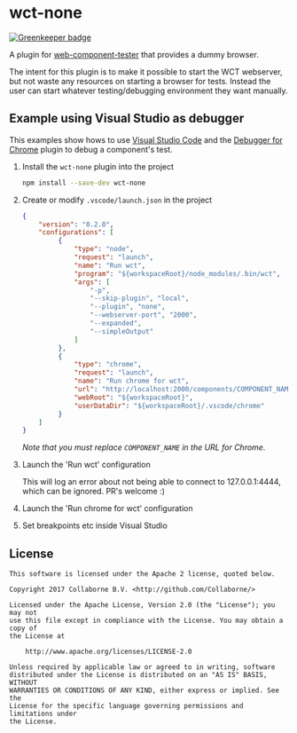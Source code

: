 # wct-none

[![Greenkeeper badge](https://badges.greenkeeper.io/Collaborne/wct-none.svg)](https://greenkeeper.io/)

A plugin for [web-component-tester](https://github.com/Polymer/web-component-tester) that provides a dummy browser.

The intent for this plugin is to make it possible to start the WCT webserver, but not waste any resources on starting a browser for tests. Instead the user can start whatever testing/debugging environment they want manually.

## Example using Visual Studio as debugger

This examples show hows to use [Visual Studio Code](https://code.visualstudio.com) and the [Debugger for Chrome](https://marketplace.visualstudio.com/items?itemName=msjsdiag.debugger-for-chrome) plugin to debug a component's test.

1. Install the `wct-none` plugin into the project

   ```sh
   npm install --save-dev wct-none
   ```

2. Create or modify `.vscode/launch.json` in the project

   ```json
   {
       "version": "0.2.0",
       "configurations": [
            {
                "type": "node",
                "request": "launch",
                "name": "Run wct",
                "program": "${workspaceRoot}/node_modules/.bin/wct",
                "args": [
                    "-p",
                    "--skip-plugin", "local",
                    "--plugin", "none",
                    "--webserver-port", "2000",
                    "--expanded",
                    "--simpleOutput"
                ]
            },
            {
                "type": "chrome",
                "request": "launch",
                "name": "Run chrome for wct",
                "url": "http://localhost:2000/components/COMPONENT_NAME/generated-index.html",
                "webRoot": "${workspaceRoot}",
                "userDataDir": "${workspaceRoot}/.vscode/chrome"
            }
       ]
   }
   ```

   _Note that you must replace `COMPONENT_NAME` in the URL for Chrome._

3. Launch the 'Run wct' configuration

   This will log an error about not being able to connect to 127.0.0.1:4444, which can be ignored. PR's welcome :)

4. Launch the 'Run chrome for wct' configuration

5. Set breakpoints etc inside Visual Studio

## License

    This software is licensed under the Apache 2 license, quoted below.

    Copyright 2017 Collaborne B.V. <http://github.com/Collaborne/>

    Licensed under the Apache License, Version 2.0 (the "License"); you may not
    use this file except in compliance with the License. You may obtain a copy of
    the License at

        http://www.apache.org/licenses/LICENSE-2.0

    Unless required by applicable law or agreed to in writing, software
    distributed under the License is distributed on an "AS IS" BASIS, WITHOUT
    WARRANTIES OR CONDITIONS OF ANY KIND, either express or implied. See the
    License for the specific language governing permissions and limitations under
    the License.
